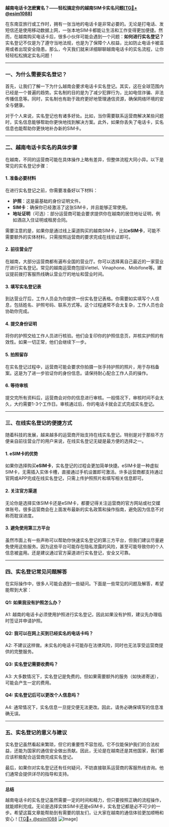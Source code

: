**越南电话卡怎麽實名？——轻松搞定你的越南SIM卡实名问题[[TG💪+ @esim1088](https://t.me/s/esim1088)]**

在东南亚旅行或工作时，拥有一张当地的电话卡是非常必要的。无论是打电话、发短信还是使用移动数据上网，一张本地SIM卡都能让生活和工作变得更加便捷。然而，在越南购买电话卡后，很多小伙伴可能会遇到一个问题：**如何进行实名登记？** 实名登记不仅是为了遵守当地法规，也是为了保障个人权益，比如防止电话卡被滥用或者出现安全隐患。那么，今天我们就来详细聊聊越南电话卡的实名流程，让你轻轻松松搞定实名问题！

---

### 一、为什么需要实名登记？

首先，让我们了解一下为什么越南会要求电话卡实名登记。其实，这在全球范围内已经是一个普遍的趋势。实名制的目的是为了减少犯罪行为，比如电信诈骗、非法传播信息等。同时，实名制也有助于政府更好地管理通信资源，确保网络环境的安全与健康。

对于个人来说，实名登记也有诸多好处。比如，当你需要联系运营商解决某些问题时，实名信息能够帮助你更快地找到解决方案。此外，如果你丢失了电话卡，实名信息也能帮助你更快地补办新的SIM卡。

---

### 二、越南电话卡实名的具体步骤

在越南，不同的运营商可能在具体操作上略有差异，但整体流程大同小异。以下是常见的实名登记步骤：

#### 1. **准备必要材料**
在进行实名登记之前，你需要准备好以下材料：
- **护照**：这是最基础的身份证明文件。
- **SIM卡**：确保你已经激活了这张SIM卡，并且能够正常使用。
- **地址证明**（可选）：部分运营商可能会要求提供你在越南的居住地址证明，例如酒店入住证明或租房合同。

需要注意的是，如果你是通过线上渠道购买的越南SIM卡，比如**eSIM卡**，可能不需要额外的实体材料，只需按照运营商的要求完成在线验证即可。

#### 2. **前往营业厅**
在越南，大部分运营商都有遍布全国的营业厅。你可以选择离自己最近的一家营业厅进行实名登记。常见的越南运营商包括Viettel、Vinaphone、Mobifone等。建议提前拨打客服热线确认营业厅的地址和营业时间。

#### 3. **填写实名登记表**
到达营业厅后，工作人员会为你提供一份实名登记表格。你需要如实填写个人信息，包括姓名、护照号码、联系方式等。这个过程通常不会太复杂，工作人员也会协助你完成。

#### 4. **提交身份证明**
将你的护照交给工作人员进行核验。他们会复印你的护照信息页，并核实护照的有效性。如果一切正常，他们会继续下一步。

#### 5. **拍照留存**
在实名登记过程中，运营商可能会要求你拍摄一张手持护照的照片，用于存档备案。这是为了进一步验证你的身份信息。请保持耐心配合工作人员的操作。

#### 6. **等待审核**
提交完所有资料后，运营商会对你的信息进行审核。一般情况下，审核时间不会太久，大约需要1-3个工作日。审核通过后，你的电话卡就会正式完成实名登记。

---

### 三、在线实名登记的便捷方式

随着科技的发展，越来越多的运营商开始支持在线实名登记。特别是对于那些不方便亲自前往营业厅的用户来说，在线实名登记无疑是最方便的选择之一。

#### 1. **eSIM卡的优势**
如果你选择购买**eSIM卡**，实名登记的过程会更加简单快捷。eSIM卡是一种虚拟SIM卡，无需插入实体卡槽，直接通过手机设置即可激活。许多运营商都支持通过官网或APP完成在线实名登记，只需上传护照照片和填写相关信息即可。

#### 2. **关注官方渠道**
无论你是选择实体SIM卡还是eSIM卡，都要记得关注运营商的官方网站或社交媒体账号。很多运营商会在上面发布最新的实名政策和操作指南，避免因为信息不对称而耽误进度。

#### 3. **避免使用第三方平台**
虽然市面上有一些声称可以帮助你快速实名登记的第三方平台，但我们建议尽量避免使用这些服务。因为这些平台可能存在隐私泄露的风险，甚至可能导致你的个人信息被盗用。还是建议通过官方渠道进行实名登记，安全又可靠。

---

### 四、实名登记常见问题解答

在实际操作中，很多人可能会遇到一些疑问。下面是一些常见的问题及解答，希望能帮到大家：

#### Q1: 如果我没有护照怎么办？
A1: 越南的电话卡必须使用护照进行实名登记，因此如果没有护照，建议先办理临时签证并申请护照。

#### Q2: 我可以在网上买到已经实名的电话卡吗？
A2: 不建议这样做。未实名的电话卡可能存在法律风险，同时也无法享受运营商提供的完整服务。

#### Q3: 实名登记需要收费吗？
A3: 大多数情况下，实名登记是免费的。但如果需要额外的服务（如快递寄送），可能会产生一定的费用。

#### Q4: 实名登记后可以更改个人信息吗？
A4: 通常情况下，实名信息一旦提交便无法更改。因此，请务必确保填写的信息准确无误。

---

### 五、实名登记的意义与建议

实名登记虽然看起来繁琐，但它的重要性不容忽视。它不仅能保护我们的合法权益，还能为国家的通信安全做出贡献。因此，无论是在越南还是其他国家，我们都应该积极配合运营商完成实名登记。

最后，如果你对实名登记还有任何疑问，不妨直接联系运营商的客服热线咨询。他们通常会提供详尽的指导和支持。

---

**总结**

越南电话卡的实名登记虽然需要一定的时间和精力，但只要按照正确的流程操作，就能顺利完成。无论是选择实体SIM卡还是eSIM卡，实名登记都是必不可少的一步。希望这篇文章能帮助到有需要的朋友们，让大家在越南的通信体验更加顺畅和安心！[[TG💪+ @esim1088](https://t.me/s/esim1088) ![Image](https://i.postimg.cc/4NQfJmqS/Snipaste-2025-05-13-00-14-12.png)]